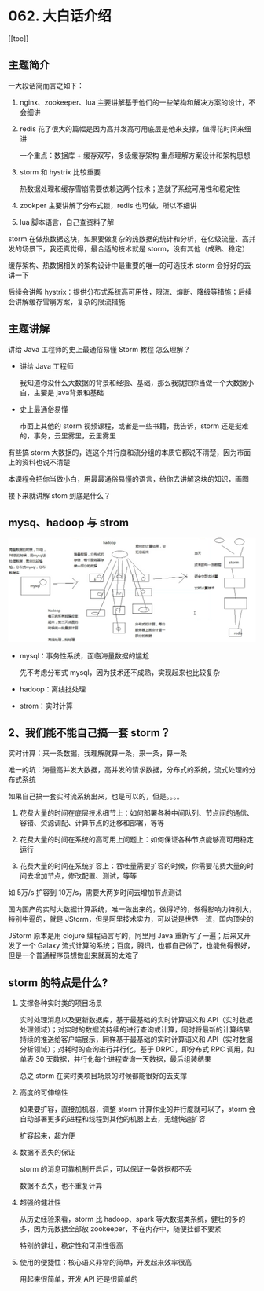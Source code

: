 # 062. 大白话介绍
[[toc]]

## 主题简介
一大段话简而言之如下：

1. nginx、zookeeper、lua 主要讲解基于他们的一些架构和解决方案的设计，不会细讲
2. redis 花了很大的篇幅是因为高并发高可用底层是他来支撑，值得花时间来细讲

    一个重点：数据库 + 缓存双写，多级缓存架构 重点理解方案设计和架构思想
3. storm 和 hystrix 比较重要

    热数据处理和缓存雪崩需要依赖这两个技术；造就了系统可用性和稳定性

4. zookper 主要讲解了分布式锁，redis 也可做，所以不细讲
5. lua 脚本语言，自己查资料了解

storm 在做热数据这块，如果要做复杂的热数据的统计和分析，在亿级流量、高并发的场景下，我还真觉得，最合适的技术就是 storm，没有其他（成熟、稳定）

缓存架构、热数据相关的架构设计中最重要的唯一的可选技术 storm 会好好的去讲一下

后续会讲解 hystrix：提供分布式系统高可用性，限流、熔断、降级等措施；后续会讲解缓存雪崩方案，复杂的限流措施

## 主题讲解
讲给 Java 工程师的史上最通俗易懂 Storm 教程 怎么理解？

- 讲给 Java 工程师

    我知道你没什么大数据的背景和经验、基础，那么我就把你当做一个大数据小白，主要是 java背景和基础

- 史上最通俗易懂

    市面上其他的 storm 视频课程，或者是一些书籍，我告诉，storm 还是挺难的，事务，云里雾里，云里雾里

有些搞 storm 大数据的，连这个并行度和流分组的本质它都说不清楚，因为市面上的资料也说不清楚

本课程会把你当做小白，用最最通俗易懂的语言，给你去讲解这块的知识，画图

接下来就讲解 stom 到底是什么？

## mysq、hadoop 与 strom
![](./assets/markdown-img-paste-20190515213839612.png)

- mysql：事务性系统，面临海量数据的尴尬

    先不考虑分布式 mysql，因为技术还不成熟，实现起来也比较复杂
- hadoop：离线批处理
- strom：实时计算

## 2、我们能不能自己搞一套 storm？

实时计算：来一条数据，我理解就算一条，来一条，算一条

唯一的坑：海量高并发大数据，高并发的请求数据，分布式的系统，流式处理的分布式系统

如果自己搞一套实时流系统出来，也是可以的，但是。。。。

1. 花费大量的时间在底层技术细节上：如何部署各种中间队列、节点间的通信、容错、资源调配、计算节点的迁移和部署，等等

2. 花费大量的时间在系统的高可用上问题上：如何保证各种节点能够高可用稳定运行

3. 花费大量的时间在系统扩容上：吞吐量需要扩容的时候，你需要花费大量的时间去增加节点，修改配置、测试，等等

  如 5万/s 扩容到 10万/s，需要大两岁时间去增加节点测试

国内国产的实时大数据计算系统，唯一做出来的，做得好的，做得影响力特别大，特别牛逼的，就是 JStorm，但是阿里技术实力，可以说是世界一流，国内顶尖的

JStorm 原本是用 clojure 编程语言写的，阿里用 Java 重新写了一遍；后来又开发了一个 Galaxy 流式计算的系统；百度，腾讯，也都自己做了，也能做得很好，
但是一个普通程序员想做出来就真的太难了

## storm 的特点是什么?

1. 支撑各种实时类的项目场景

    实时处理消息以及更新数据库，基于最基础的实时计算语义和 API（实时数据处理领域）；对实时的数据流持续的进行查询或计算，同时将最新的计算结果持续的推送给客户端展示，同样基于最基础的实时计算语义和 API（实时数据分析领域）；对耗时的查询进行并行化，基于 DRPC，即分布式 RPC 调用，如单表 30 天数据，并行化每个进程查询一天数据，最后组装结果

    总之 storm 在实时类项目场景的时候都能很好的去支撑
2. 高度的可伸缩性

    如果要扩容，直接加机器，调整 storm 计算作业的并行度就可以了，storm 会自动部署更多的进程和线程到其他的机器上去，无缝快速扩容

    扩容起来，超方便
3. 数据不丢失的保证

    storm 的消息可靠机制开启后，可以保证一条数据都不丢

    数据不丢失，也不重复计算
4. 超强的健壮性

    从历史经验来看，storm 比 hadoop、spark 等大数据类系统，健壮的多的多，因为元数据全部放 zookeeper，不在内存中，随便挂都不要紧

    特别的健壮，稳定性和可用性很高
5. 使用的便捷性：核心语义非常的简单，开发起来效率很高

    用起来很简单，开发 API 还是很简单的
